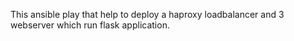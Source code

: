 This ansible play that help to deploy a haproxy loadbalancer and 3 webserver which run flask application. 
